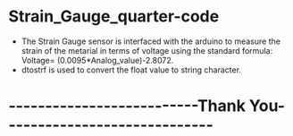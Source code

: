 # Strain_Gauge_quarter-code
* The Strain Gauge sensor is interfaced with the arduino to measure the strain of the metarial in terms of voltage using the 
standard formula: Voltage= (0.0095*Analog_value)-2.8072. 
* dtostrf is used to convert the float value to string character.

# --------------------------Thank You-----------------------------
